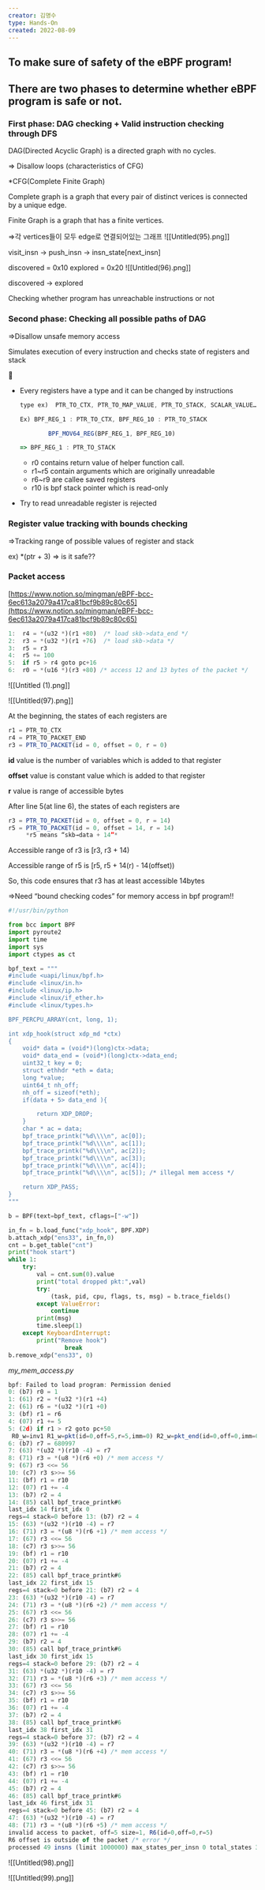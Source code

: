 ```yaml
---
creator: 김명수
type: Hands-On
created: 2022-08-09
---
```

## To make sure of safety of the eBPF program!

## There are two phases to determine whether eBPF program is safe or not.

### First phase: DAG checking + Valid instruction checking through DFS

DAG(Directed Acyclic Graph) is a directed graph with no cycles.

⇒ Disallow loops (characteristics of CFG)

*CFG(Complete Finite Graph)

Complete graph is a graph that every pair of distinct verices is connected by a unique edge.

Finite Graph is a graph that has a finite vertices.

⇒각 vertices들이 모두 edge로 연결되어있는 그래프
![[Untitled(95).png]]


visit_insn → push_insn → insn_state[next_insn]

discovered = 0x10 explored = 0x20
![[Untitled(96).png]]


discovered → explored

Checking whether program has unreachable instructions or not

### Second phase: Checking all possible paths of DAG

⇒Disallow unsafe memory access

Simulates execution of every instruction and checks state of registers and stack

🤯

- Every registers have a type and it can be changed by instructions
    
    ```jsx
    type ex)  PTR_TO_CTX, PTR_TO_MAP_VALUE, PTR_TO_STACK, SCALAR_VALUE….
    
    Ex) BPF_REG_1 : PTR_TO_CTX, BPF_REG_10 : PTR_TO_STACK
    
    		BPF_MOV64_REG(BPF_REG_1, BPF_REG_10)
    
    => BPF_REG_1 : PTR_TO_STACK
    
    ```
    
    - r0 contains return value of helper function call.
    - r1~r5 contain arguments which are originally unreadable
    - r6~r9 are callee saved registers
    - r10 is bpf stack pointer which is read-only
- Try to read unreadable register is rejected
    

### Register value tracking with bounds checking

⇒Tracking range of possible values of register and stack

ex) *(ptr + 3) ⇒ is it safe??

### Packet access

[](https://www.notion.so/eBPF-bcc-6ec613a2079a417ca81bcf9b89c80c65?pvs=21)[https://www.notion.so/mingman/eBPF-bcc-6ec613a2079a417ca81bcf9b89c80c65](https://www.notion.so/mingman/eBPF-bcc-6ec613a2079a417ca81bcf9b89c80c65)

```jsx
1:  r4 = *(u32 *)(r1 +80)  /* load skb->data_end */
2:  r3 = *(u32 *)(r1 +76)  /* load skb->data */
3:  r5 = r3
4:  r5 += 100
5:  if r5 > r4 goto pc+16
6:  r0 = *(u16 *)(r3 +80) /* access 12 and 13 bytes of the packet */
```
![[Untitled (1).png]]

![[Untitled(97).png]]


At the beginning, the states of each registers are

```jsx
r1 = PTR_TO_CTX
r4 = PTR_TO_PACKET_END
r3 = PTR_TO_PACKET(id = 0, offset = 0, r = 0)
```

**id** value is the number of variables which is added to that register

**offset** value is constant value which is added to that register

**r** value is range of accessible bytes

After line 5(at line 6), the states of each registers are

```jsx
r3 = PTR_TO_PACKET(id = 0, offset = 0, r = 14)
r5 = PTR_TO_PACKET(id = 0, offset = 14, r = 14)
     *r5 means “skb→data + 14”*
```

Accessible range of r3 is [r3, r3 + 14)

Accessible range of r5 is [r5, r5 + 14(r) - 14(offset))

So, this code ensures that r3 has at least accessible 14bytes

⇒Need “bound checking codes” for memory access in bpf program!!

```python
#!/usr/bin/python

from bcc import BPF
import pyroute2
import time
import sys
import ctypes as ct

bpf_text = """ 
#include <uapi/linux/bpf.h>
#include <linux/in.h>
#include <linux/ip.h>
#include <linux/if_ether.h>
#include <linux/types.h>

BPF_PERCPU_ARRAY(cnt, long, 1);

int xdp_hook(struct xdp_md *ctx)
{
    void* data = (void*)(long)ctx->data;
    void* data_end = (void*)(long)ctx->data_end;
    uint32_t key = 0;
    struct ethhdr *eth = data;
    long *value;
    uint64_t nh_off;
    nh_off = sizeof(*eth);
    if(data + 5> data_end ){

        return XDP_DROP;
    }
    char * ac = data;   
    bpf_trace_printk("%d\\\\n", ac[0]);
    bpf_trace_printk("%d\\\\n", ac[1]);
    bpf_trace_printk("%d\\\\n", ac[2]);
    bpf_trace_printk("%d\\\\n", ac[3]);
    bpf_trace_printk("%d\\\\n", ac[4]);
    bpf_trace_printk("%d\\\\n", ac[5]); /* illegal mem access */

    return XDP_PASS;
}
"""

b = BPF(text=bpf_text, cflags=["-w"])

in_fn = b.load_func("xdp_hook", BPF.XDP)
b.attach_xdp("ens33", in_fn,0)
cnt = b.get_table("cnt")
print("hook start")
while 1:
    try:
        val = cnt.sum(0).value
        print("total dropped pkt:",val)
        try:
            (task, pid, cpu, flags, ts, msg) = b.trace_fields()
        except ValueError:
            continue
        print(msg)
        time.sleep(1)
    except KeyboardInterrupt:
        print("Remove hook")
				break
b.remove_xdp("ens33", 0)

```

_my_mem_access.py_

```jsx
bpf: Failed to load program: Permission denied
0: (b7) r0 = 1
1: (61) r2 = *(u32 *)(r1 +4)
2: (61) r6 = *(u32 *)(r1 +0)
3: (bf) r1 = r6
4: (07) r1 += 5
5: (2d) if r1 > r2 goto pc+50
 R0_w=inv1 R1_w=pkt(id=0,off=5,r=5,imm=0) R2_w=pkt_end(id=0,off=0,imm=0) R6_w=pkt(id=0,off=0,r=5,imm=0) R10=fp0
6: (b7) r7 = 680997
7: (63) *(u32 *)(r10 -4) = r7
8: (71) r3 = *(u8 *)(r6 +0) /* mem access */
9: (67) r3 <<= 56
10: (c7) r3 s>>= 56
11: (bf) r1 = r10
12: (07) r1 += -4
13: (b7) r2 = 4
14: (85) call bpf_trace_printk#6
last_idx 14 first_idx 0
regs=4 stack=0 before 13: (b7) r2 = 4
15: (63) *(u32 *)(r10 -4) = r7
16: (71) r3 = *(u8 *)(r6 +1) /* mem access */
17: (67) r3 <<= 56
18: (c7) r3 s>>= 56
19: (bf) r1 = r10
20: (07) r1 += -4
21: (b7) r2 = 4
22: (85) call bpf_trace_printk#6
last_idx 22 first_idx 15
regs=4 stack=0 before 21: (b7) r2 = 4
23: (63) *(u32 *)(r10 -4) = r7
24: (71) r3 = *(u8 *)(r6 +2) /* mem access */
25: (67) r3 <<= 56
26: (c7) r3 s>>= 56
27: (bf) r1 = r10
28: (07) r1 += -4
29: (b7) r2 = 4
30: (85) call bpf_trace_printk#6
last_idx 30 first_idx 15
regs=4 stack=0 before 29: (b7) r2 = 4
31: (63) *(u32 *)(r10 -4) = r7
32: (71) r3 = *(u8 *)(r6 +3) /* mem access */
33: (67) r3 <<= 56
34: (c7) r3 s>>= 56
35: (bf) r1 = r10
36: (07) r1 += -4
37: (b7) r2 = 4
38: (85) call bpf_trace_printk#6
last_idx 38 first_idx 31
regs=4 stack=0 before 37: (b7) r2 = 4
39: (63) *(u32 *)(r10 -4) = r7
40: (71) r3 = *(u8 *)(r6 +4) /* mem access */
41: (67) r3 <<= 56
42: (c7) r3 s>>= 56
43: (bf) r1 = r10
44: (07) r1 += -4
45: (b7) r2 = 4
46: (85) call bpf_trace_printk#6
last_idx 46 first_idx 31
regs=4 stack=0 before 45: (b7) r2 = 4
47: (63) *(u32 *)(r10 -4) = r7
48: (71) r3 = *(u8 *)(r6 +5) /* mem access */
invalid access to packet, off=5 size=1, R6(id=0,off=0,r=5)
R6 offset is outside of the packet /* error */
processed 49 insns (limit 1000000) max_states_per_insn 0 total_states 3 peak_states 3 mark_read 1
```
![[Untitled(98).png]]

![[Untitled(99).png]]
